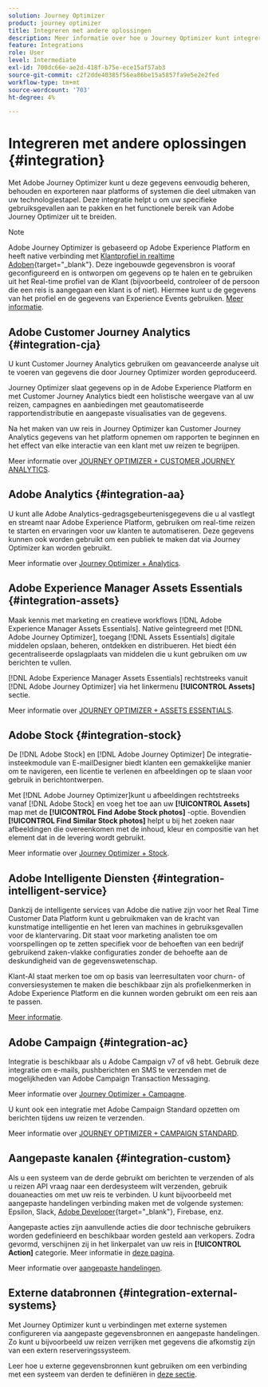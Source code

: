 ```yaml
---
solution: Journey Optimizer
product: journey optimizer
title: Integreren met andere oplossingen
description: Meer informatie over hoe u Journey Optimizer kunt integreren met andere oplossingen
feature: Integrations
role: User
level: Intermediate
exl-id: 700dc66e-ae2d-418f-b75e-ece15af57ab3
source-git-commit: c2f2dde40385f56ea86be15a5857fa9e5e2e2fed
workflow-type: tm+mt
source-wordcount: '703'
ht-degree: 4%

---
```


# Integreren met andere oplossingen {#integration}

Met Adobe Journey Optimizer kunt u deze gegevens eenvoudig beheren, behouden en exporteren naar platforms of systemen die deel uitmaken van uw technologiestapel. Deze integratie helpt u om uw specifieke gebruiksgevallen aan te pakken en het functionele bereik van Adobe Journey Optimizer uit te breiden.

>[!NOTE]
>
> Adobe Journey Optimizer is gebaseerd op Adobe Experience Platform en heeft native verbinding met [Klantprofiel in realtime Adoben](https://experienceleague.adobe.com/docs/experience-platform/profile/home.html?lang=nl){target="_blank"}. Deze ingebouwde gegevensbron is vooraf geconfigureerd en is ontworpen om gegevens op te halen en te gebruiken uit het Real-time profiel van de Klant (bijvoorbeeld, controleer of de persoon die een reis is aangegaan een klant is of niet). Hiermee kunt u de gegevens van het profiel en de gegevens van Experience Events gebruiken. [Meer informatie](../datasource/adobe-experience-platform-data-source.md).
>

## Adobe Customer Journey Analytics {#integration-cja}

U kunt Customer Journey Analytics gebruiken om geavanceerde analyse uit te voeren van gegevens die door Journey Optimizer worden geproduceerd.

Journey Optimizer slaat gegevens op in de Adobe Experience Platform en met Customer Journey Analytics biedt een holistische weergave van al uw reizen, campagnes en aanbiedingen met geautomatiseerde rapportendistributie en aangepaste visualisaties van de gegevens.

Na het maken van uw reis in Journey Optimizer kan Customer Journey Analytics gegevens van het platform opnemen om rapporten te beginnen en het effect van elke interactie van een klant met uw reizen te begrijpen.

Meer informatie over [JOURNEY OPTIMIZER + CUSTOMER JOURNEY ANALYTICS](../reports/cja-ajo.md).

## Adobe Analytics {#integration-aa}

U kunt alle Adobe Analytics-gedragsgebeurtenisgegevens die u al vastlegt en streamt naar Adobe Experience Platform, gebruiken om real-time reizen te starten en ervaringen voor uw klanten te automatiseren. Deze gegevens kunnen ook worden gebruikt om een publiek te maken dat via Journey Optimizer kan worden gebruikt.

Meer informatie over [Journey Optimizer + Analytics](../event/about-analytics.md).


## Adobe Experience Manager Assets Essentials {#integration-assets}

Maak kennis met marketing en creatieve workflows [!DNL Adobe Experience Manager Assets Essentials]. Native geïntegreerd met [!DNL Adobe Journey Optimizer], toegang [!DNL Assets Essentials] digitale middelen opslaan, beheren, ontdekken en distribueren. Het biedt één gecentraliseerde opslagplaats van middelen die u kunt gebruiken om uw berichten te vullen.

[!DNL Adobe Experience Manager Assets Essentials] rechtstreeks vanuit [!DNL Adobe Journey Optimizer] via het linkermenu **[!UICONTROL Assets]** sectie.

Meer informatie over [JOURNEY OPTIMIZER + ASSETS ESSENTIALS](../content-management/assets-essentials.md).


## Adobe Stock {#integration-stock}

De [!DNL Adobe Stock] en [!DNL Adobe Journey Optimizer] De integratie-insteekmodule van E-mailDesigner biedt klanten een gemakkelijke manier om te navigeren, een licentie te verlenen en afbeeldingen op te slaan voor gebruik in berichtontwerpen.

Met [!DNL Adobe Journey Optimizer]kunt u afbeeldingen rechtstreeks vanaf [!DNL Adobe Stock] en voeg het toe aan uw **[!UICONTROL Assets]** map met de **[!UICONTROL Find Adobe Stock photos]** -optie. Bovendien **[!UICONTROL Find Similar Stock photos]** helpt u bij het zoeken naar afbeeldingen die overeenkomen met de inhoud, kleur en compositie van het element dat in de levering wordt gebruikt.

Meer informatie over [Journey Optimizer + Stock](../content-management/stock.md).


## Adobe Intelligente Diensten {#integration-intelligent-service}

Dankzij de intelligente services van Adobe die native zijn voor het Real Time Customer Data Platform kunt u gebruikmaken van de kracht van kunstmatige intelligentie en het leren van machines in gebruiksgevallen voor de klantervaring. Dit staat voor marketing analisten toe om voorspellingen op te zetten specifiek voor de behoeften van een bedrijf gebruikend zaken-vlakke configuraties zonder de behoefte aan de deskundigheid van de gegevenswetenschap.

Klant-AI staat merken toe om op basis van leerresultaten voor churn- of conversiesystemen te maken die beschikbaar zijn als profielkenmerken in Adobe Experience Platform en die kunnen worden gebruikt om een reis aan te passen.

[Meer informatie](../building-journeys/ai-services-overview.md).


## Adobe Campaign {#integration-ac}

Integratie is beschikbaar als u Adobe Campaign v7 of v8 hebt. Gebruik deze integratie om e-mails, pushberichten en SMS te verzenden met de mogelijkheden van Adobe Campaign Transaction Messaging.

Meer informatie over [Journey Optimizer + Campagne](../building-journeys/ajo-ac.md).

U kunt ook een integratie met Adobe Campaign Standard opzetten om berichten tijdens uw reizen te verzenden.

Meer informatie over [JOURNEY OPTIMIZER + CAMPAIGN STANDARD](../building-journeys/using-adobe-campaign-standard.md).

## Aangepaste kanalen {#integration-custom}

Als u een systeem van de derde gebruikt om berichten te verzenden of als u reizen API vraag naar een derdesysteem wilt verzenden, gebruik douaneacties om met uw reis te verbinden. U kunt bijvoorbeeld met aangepaste handelingen verbinding maken met de volgende systemen: Epsilon, Slack, [Adobe Developer](https://developer.adobe.com){target="_blank"}, Firebase, enz.

Aangepaste acties zijn aanvullende acties die door technische gebruikers worden gedefinieerd en beschikbaar worden gesteld aan verkopers. Zodra gevormd, verschijnen zij in het linkerpalet van uw reis in **[!UICONTROL Action]** categorie. Meer informatie in [deze pagina](../building-journeys/about-journey-activities.md#action-activities).

Meer informatie over [aangepaste handelingen](../action/about-custom-action-configuration.md).

## Externe databronnen {#integration-external-systems}

Met Journey Optimizer kunt u verbindingen met externe systemen configureren via aangepaste gegevensbronnen en aangepaste handelingen. Zo kunt u bijvoorbeeld uw reizen verrijken met gegevens die afkomstig zijn van een extern reserveringssysteem.

Leer hoe u externe gegevensbronnen kunt gebruiken om een verbinding met een systeem van derden te definiëren in [deze sectie](../datasource/external-data-sources.md).
